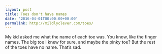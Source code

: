 ```yaml
---
layout: post
title: Toes don't have names
date: '2016-04-01T00:00:00+00:00'
permalink: http://mildlyclever.com/toes/
---
```

My kid asked me what the name of each toe was. You know, like the finger names. The big toe I knew for sure, and maybe the pinky toe? But the rest of the toes have no name. That’s sad.

